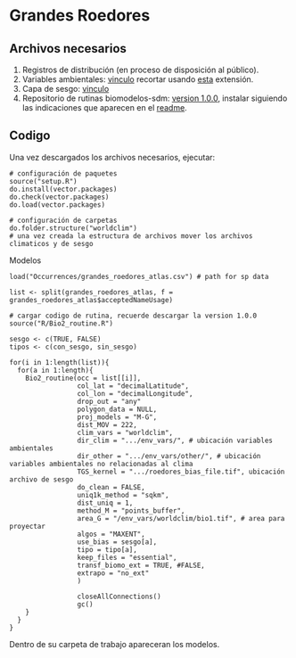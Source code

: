 # Grandes Roedores

## Archivos necesarios

1. Registros de distribución (en proceso de disposición al público).
2. Variables ambientales: [vinculo](https://www.worldclim.org/data/worldclim21.html) recortar usando [esta](https://github.com/PEM-Humboldt/biomodelos-sdm/blob/master/vignettes/grandes_roedores/extension/) extensión.
3. Capa de sesgo: [vinculo](https://github.com/PEM-Humboldt/biomodelos-sdm/blob/master/vignettes/grandes_roedores/roedores_bias_file.tif)
4. Repositorio de rutinas biomodelos-sdm: [version 1.0.0](https://github.com/PEM-Humboldt/biomodelos-sdm/tree/1.0.0), instalar siguiendo las indicaciones que aparecen en el [readme](https://github.com/PEM-Humboldt/biomodelos-sdm/blob/1.0.0/README.md).

## Codigo

Una vez descargados los archivos necesarios, ejecutar:

```
# configuración de paquetes
source("setup.R")
do.install(vector.packages)
do.check(vector.packages)
do.load(vector.packages)

# configuración de carpetas
do.folder.structure("worldclim")
# una vez creada la estructura de archivos mover los archivos climaticos y de sesgo
```

Modelos

```
load("Occurrences/grandes_roedores_atlas.csv") # path for sp data

list <- split(grandes_roedores_atlas, f = grandes_roedores_atlas$acceptedNameUsage)

# cargar codigo de rutina, recuerde descargar la version 1.0.0
source("R/Bio2_routine.R")

sesgo <- c(TRUE, FALSE)
tipos <- c(con_sesgo, sin_sesgo)

for(i in 1:length(list)){
  for(a in 1:length){
    Bio2_routine(occ = list[[i]],
                 col_lat = "decimalLatitude",
                 col_lon = "decimalLongitude",
                 drop_out = "any"
                 polygon_data = NULL,
                 proj_models = "M-G",
                 dist_MOV = 222,
                 clim_vars = "worldclim",
                 dir_clim = ".../env_vars/", # ubicación variables ambientales
                 dir_other = ".../env_vars/other/", # ubicación variables ambientales no relacionadas al clima
                 TGS_kernel = ".../roedores_bias_file.tif", ubicación archivo de sesgo
                 do_clean = FALSE,
                 uniq1k_method = "sqkm",
                 dist_uniq = 1,
                 method_M = "points_buffer",
                 area_G = "/env_vars/worldclim/bio1.tif", # area para proyectar
                 algos = "MAXENT",
                 use_bias = sesgo[a],
                 tipo = tipo[a],
                 keep_files = "essential",
                 transf_biomo_ext = TRUE, #FALSE,
                 extrapo = "no_ext"
                 )

                 closeAllConnections()
                 gc()
    }
  }  
}

```
Dentro de su carpeta de trabajo apareceran los modelos.
